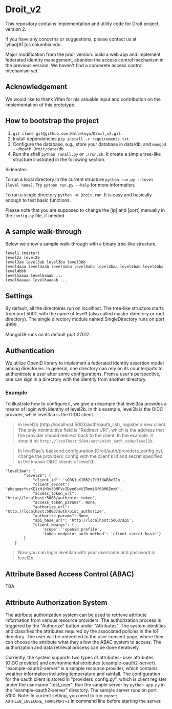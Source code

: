 # Droit_v2

This repository contains implementation and utility code for Droit project, version 2. 

If you have any concerns or suggestions, please contact us at lyhao[AT]cs.columbia.edu. 

Major modification from the prior version: build a web app and implement federated identity management, abandon the access control mechanism in the previous version. We haven't find a concerete access control mechanism yet.

## Acknowledgement
We would like to thank Yifan for his valuable input and contribution on the implementation of this  prototype. 

## How to bootstrap the project

1. `git clone git@github.com:Halleloya/Droit_v2.git`.
2. Install dependencies `pip install -r requirements.txt`.
3. Configure the database, e.g., store your database in data/db, and `mongod --dbpath Droit/data/db`
4. Run the shell `python runall.py` or `./run.sh`. It create a simple tree-like structure illustrated in the following section. 

Sidenotes:

To run a local directory in the current structure `python run.py --level [level name]`. Try `python run.py --help` for more information. 

To run a single directory `python -m Droit.run`. It is easy and basically enough to test basic functions.

Please note that you are supposed to change the [ip] and [port] manually in the `config.py` file, if needed. 

## A sample walk-through 

Below we show a sample walk-through with a binary tree-like structure.

```
level1 (master)
level2a level2b
level3aa level3ab level3ba level3bb
level4aaa level4aab level4aba level4abb level4baa level4bab level4bba level4bbb  
level5aaaa level5aaab ...
level6aaaaa level6aaaab ...
```

## Settings

By default, all the directoires run on localhost. The tree-like structure starts from port 5001, with the name of level1 (also called master directory or root directory). The single directory module named SingleDirectory runs on port 4999.

MongoDB runs on its default port 27017. 

## Authentication

We utilize OpenID library to implement a federated identtiy assertion model among directories. In general, one directory can rely on its counterparts to authenticate a user after some configurations. From a user's perspective, one can sign in a directory with the identity from another directory. 

### Example 
To illustrate how to configure it, we give an example that level3aa provides a means of login with identity of level2b. In this example, level2b is the OIDC provider, while level3aa is the OIDC client.

> In level2b (http://localhost:5003/auth/oauth_list), register a new client. The only nonintuitive field is "Redirect URI", which is the address that the provider should redirect back to the client. In the example, it should be `http://localhost:5004/auth/oidc_auth_code/level2b`.

> In level3aa's backend configuration (Droit/auth/providers_config.py), change the providers_config with the client's id and secret specified in the known OIDC clients of level2b.

```
"level3aa": {
        "level2b": {
            "client_id": 'sQDK1uX1R62sZf3f9AB0eTJb',
            "client_secret": 'pkcqeqvYvzKE1zHjhRv30MFVcIDve6b4tZRmmjGf68M0ZmoK',
            "access_token_url": 'http://localhost:5003/auth/oidc_token',
            "access_token_params": None,
            "authorize_url": 'http://localhost:5003/auth/oidc_authorize',
            "authorize_params": None,
            "api_base_url": 'http://localhost:5003/api',
            "client_kwargs": {
                'scope': 'openid profile',
                'token_endpoint_auth_method': 'client_secret_basic'}
        }
    }
```

> Now you can login level3aa with your username and password in level2b.



## Attribute Based Access Control (ABAC)
TBA


## Attribute Authorization System
The attribute authorization system can be used to retrieve attribute information from various resource providers. The authorization process is triggered by the "Authorize" button under "Attributes". The system identities and classifies the attributes required by the associated policies in the IoT directory. The user will be redirected to the user consent page, where they can choose the attribute what they allow the ABAC system to access. The authorization and data retrieval process can be done iteratively.

Currently, the system supports two types of attributes- user attributes (OIDC provider) and environmental attributes (example-oauth2-server). "example-oauth2-server" is a sample resource provider, which contains weather information including temperature and rainfall. The configuration for the oauth client is stored in "providers_config.py", which is client register under the username "test_user". Run the sample server by `python app.py` in the "example-oauth2-server" directory. The sample server runs on port 5100. Note: In current setting, you need to run `export AUTHLIB_INSECURE_TRANSPORT=1` in command line before starting the server.

